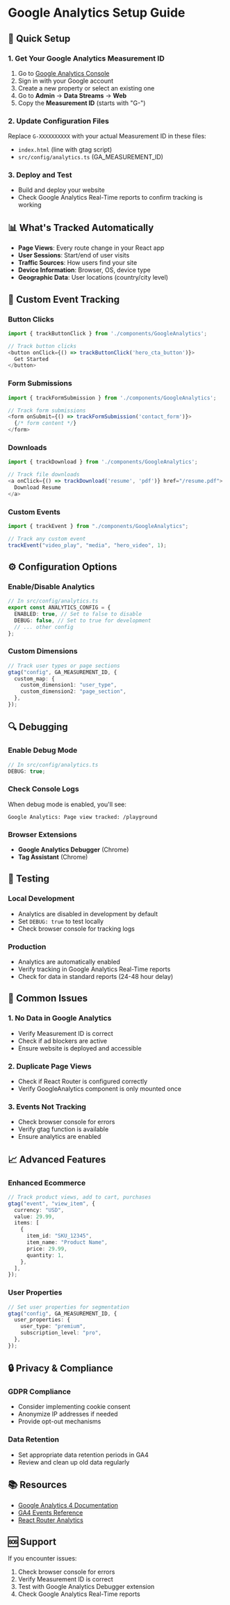 # Google Analytics Setup Guide

## 🚀 Quick Setup

### 1. Get Your Google Analytics Measurement ID

1. Go to [Google Analytics Console](https://analytics.google.com/)
2. Sign in with your Google account
3. Create a new property or select an existing one
4. Go to **Admin** → **Data Streams** → **Web**
5. Copy the **Measurement ID** (starts with "G-")

### 2. Update Configuration Files

Replace `G-XXXXXXXXXX` with your actual Measurement ID in these files:

- `index.html` (line with gtag script)
- `src/config/analytics.ts` (GA_MEASUREMENT_ID)

### 3. Deploy and Test

- Build and deploy your website
- Check Google Analytics Real-Time reports to confirm tracking is working

## 📊 What's Tracked Automatically

- **Page Views**: Every route change in your React app
- **User Sessions**: Start/end of user visits
- **Traffic Sources**: How users find your site
- **Device Information**: Browser, OS, device type
- **Geographic Data**: User locations (country/city level)

## 🎯 Custom Event Tracking

### Button Clicks

```typescript
import { trackButtonClick } from './components/GoogleAnalytics';

// Track button clicks
<button onClick={() => trackButtonClick('hero_cta_button')}>
  Get Started
</button>
```

### Form Submissions

```typescript
import { trackFormSubmission } from './components/GoogleAnalytics';

// Track form submissions
<form onSubmit={() => trackFormSubmission('contact_form')}>
  {/* form content */}
</form>
```

### Downloads

```typescript
import { trackDownload } from './components/GoogleAnalytics';

// Track file downloads
<a onClick={() => trackDownload('resume', 'pdf')} href="/resume.pdf">
  Download Resume
</a>
```

### Custom Events

```typescript
import { trackEvent } from "./components/GoogleAnalytics";

// Track any custom event
trackEvent("video_play", "media", "hero_video", 1);
```

## ⚙️ Configuration Options

### Enable/Disable Analytics

```typescript
// In src/config/analytics.ts
export const ANALYTICS_CONFIG = {
  ENABLED: true, // Set to false to disable
  DEBUG: false, // Set to true for development
  // ... other config
};
```

### Custom Dimensions

```typescript
// Track user types or page sections
gtag("config", GA_MEASUREMENT_ID, {
  custom_map: {
    custom_dimension1: "user_type",
    custom_dimension2: "page_section",
  },
});
```

## 🔍 Debugging

### Enable Debug Mode

```typescript
// In src/config/analytics.ts
DEBUG: true;
```

### Check Console Logs

When debug mode is enabled, you'll see:

```
Google Analytics: Page view tracked: /playground
```

### Browser Extensions

- **Google Analytics Debugger** (Chrome)
- **Tag Assistant** (Chrome)

## 📱 Testing

### Local Development

- Analytics are disabled in development by default
- Set `DEBUG: true` to test locally
- Check browser console for tracking logs

### Production

- Analytics are automatically enabled
- Verify tracking in Google Analytics Real-Time reports
- Check for data in standard reports (24-48 hour delay)

## 🚨 Common Issues

### 1. No Data in Google Analytics

- Verify Measurement ID is correct
- Check if ad blockers are active
- Ensure website is deployed and accessible

### 2. Duplicate Page Views

- Check if React Router is configured correctly
- Verify GoogleAnalytics component is only mounted once

### 3. Events Not Tracking

- Check browser console for errors
- Verify gtag function is available
- Ensure analytics are enabled

## 📈 Advanced Features

### Enhanced Ecommerce

```typescript
// Track product views, add to cart, purchases
gtag("event", "view_item", {
  currency: "USD",
  value: 29.99,
  items: [
    {
      item_id: "SKU_12345",
      item_name: "Product Name",
      price: 29.99,
      quantity: 1,
    },
  ],
});
```

### User Properties

```typescript
// Set user properties for segmentation
gtag("config", GA_MEASUREMENT_ID, {
  user_properties: {
    user_type: "premium",
    subscription_level: "pro",
  },
});
```

## 🔒 Privacy & Compliance

### GDPR Compliance

- Consider implementing cookie consent
- Anonymize IP addresses if needed
- Provide opt-out mechanisms

### Data Retention

- Set appropriate data retention periods in GA4
- Review and clean up old data regularly

## 📚 Resources

- [Google Analytics 4 Documentation](https://developers.google.com/analytics/devguides/collection/ga4)
- [GA4 Events Reference](https://developers.google.com/analytics/devguides/collection/ga4/events)
- [React Router Analytics](https://reactrouter.com/docs/en/v6/start/overview)

## 🆘 Support

If you encounter issues:

1. Check browser console for errors
2. Verify Measurement ID is correct
3. Test with Google Analytics Debugger extension
4. Check Google Analytics Real-Time reports
